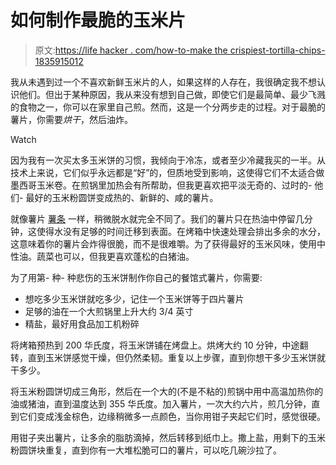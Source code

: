 # 如何制作最脆的玉米片

> 原文:[https://life hacker . com/how-to-make the crispiest-tortilla-chips-1835915012](https://lifehacker.com/how-to-make-the-crispiest-tortilla-chips-1835915012)

我从未遇到过一个不喜欢新鲜玉米片的人，如果这样的人存在，我很确定我不想认识他们。但出于某种原因，我从来没有想到自己做，即使它们是最简单、最少飞溅的食物之一，你可以在家里自己煎。然而，这是一个分两步走的过程。对于最脆的薯片，你需要*烘干*，然后油炸。

Watch

因为我有一次买太多玉米饼的习惯，我倾向于冷冻，或者至少冷藏我买的一半。从技术上来说，它们似乎永远都是“好”的，但质地受到影响，这使得它们不太适合做墨西哥玉米卷。在煎锅里加热会有所帮助，但我更喜欢把平淡无奇的、过时的- 他们- 最好的玉米粉圆饼变成热的、新鲜的、咸的薯片。

就像薯片 [薯条](https://lifehacker.com/how-to-make-restaurant-worthy-fries-1832361045) 一样，稍微脱水就完全不同了。我们的薯片只在热油中停留几分钟，这使得水没有足够的时间迁移到表面。在烤箱中快速处理会排出多余的水分，这意味着你的薯片会炸得很脆，而不是很难嚼。为了获得最好的玉米风味，使用中性油。蔬菜也可以，但我更喜欢蓬松的白猪油。

为了用第- 种- 种悲伤的玉米饼制作你自己的餐馆式薯片，你需要:

*   想吃多少玉米饼就吃多少，记住一个玉米饼等于四片薯片
*   足够的油在一个大煎锅里上升大约 3/4 英寸
*   精盐，最好用食品加工机粉碎

将烤箱预热到 200 华氏度，将玉米饼铺在烤盘上。烘烤大约 10 分钟，中途翻转，直到玉米饼感觉干燥，但仍然柔韧。重复以上步骤，直到你想干多少玉米饼就干多少。

将玉米粉圆饼切成三角形，然后在一个大的(不是不粘的)煎锅中用中高温加热你的油或猪油，直到温度达到 355 华氏度。加入薯片，一次大约六片，煎几分钟，直到它们变成浅金棕色，边缘稍微多一点颜色，当你用钳子夹起它们时，感觉很硬。

用钳子夹出薯片，让多余的脂肪滴掉，然后转移到纸巾上。撒上盐，用剩下的玉米粉圆饼块重复，直到你有一大堆松脆可口的薯片，可以吃几碗沙拉了。